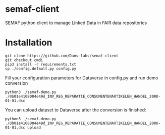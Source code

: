 # semaf-client
SEMAF python client to manage Linked Data in FAIR data repositories

# Installation
```
git clone https://github.com/Dans-labs/semaf-client
git checkout cmdi
pip3 install -r requirements.txt
cp ./config.default.py config.py
```
Fill your configuration parameters for Dataverse in config.py and run demo conversion
```
python3 ./semaf-demo.py ./0b01e4108004e49d_INV_REG_REPARATIE_CONSUMENTENARTIKELEN_HANDEL_2008-01-01.dsc
```
You can upload dataset to Dataverse after the conversion is finished:
```
python3 ./semaf-demo.py ./0b01e4108004e49d_INV_REG_REPARATIE_CONSUMENTENARTIKELEN_HANDEL_2008-01-01.dsc upload
```
